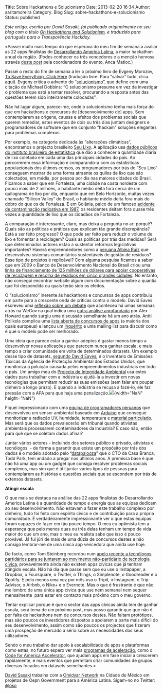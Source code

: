 Title: Sobre Hackathons e Solucionismo
Date: 2013-02-20 16:34
Author: saritamoreira
Category: Blog
Slug: sobre-hackathons-e-solucionismo
Status: published

*Este artigo, escrito por David Sasaki, foi publicado originalmente no seu blog com o título [On Hackathons and Solutionism](http://davidsasaki.name/2012/12/on-hackathons-and-solutionism), e traduzido para português para o Transparência Hackday.*

«Passei muito mais tempo do que esperava do meu fim de semana a avaliar as 22 apps finalistas do [Desarrollando America Latina](http://2012.desarrollandoamerica.org/), a maior hackathon anual da região. (Podes conhecer os três vencedores e a menção honrosa através [deste post](http://2012.desarrollandoamerica.org/desarrollando-america-latina-2012-ya-tiene-campeones-regionales/) pela coordenadora do evento, Anca Matioc.)

Passei o resto do fim de semana a ler o próximo livro de Evgeny Morozov, [To Save Everything, Click Here](http://www.amazon.com/Save-Everything-Click-Here-Technological/dp/1610391381) (tradução livre: Para "salvar" tudo, clica aqui). Evgeny critica o advento do “[solucionismo](http://en.wiktionary.org/wiki/solutionism)”, que define com uma citação de Michael Dobbins: “O solucionismo presume em vez de investigar o problema que está a tentar resolver, procurando a resposta antes das questões terem sido inteiramente colocadas”.

Não há lugar algum, parece-me, onde o solucionismo tenha mais força do que em hackathons e concursos de \[desenvolvimento de\] apps. Sem contemplarem as origens, causas e efeitos dos problemas sociais que querem remediar, estes eventos de dois ou três dias juntam designers e programadores de software que em conjunto “hackam” soluções elegantes para problemas complexos.

Por exemplo, na categoria dedicada às “alterações climáticas”, encontramos o projecto brasileiro [Seu Lixo](http://2012.desarrollandoamerica.org/portfolio/seu-lixo/). A aplicação usa [dados públicos do instituto brasileiro de estatística](http://www.ibge.gov.br/home/estatistica/populacao/condicaodevida/pnsb/lixo_coletado/lixo_coletado110.shtm) que dão a conhecer a quantidade diária de lixo coletado em cada uma das principais cidades do país. Ao percorrerem essa informação e comparando-a com as estatísticas populacionais dos últimos censos, os programadores por trás de “Seu Lixo” conseguem mostrar de uma forma atraente os quilos de lixo que são colectados, em média, por pessoa por dia nas maiores cidades do Brasil. Ficamos a saber que em Fortaleza, uma cidade na costa nordeste com pouco mais de 2 milhões, o habitante médio deita fora cerca de um quilograma de lixo por dia, enquanto que em Belo Horizonte, muitas vezes chamado “Silicon Valley” do Brasil, o habitante médio deita fora mais do dobro do que os de Fortaleza. E em Goiânia, palco de um famoso [acidente de contaminação radioativa em 1987](http://en.wikipedia.org/wiki/Goi%C3%A2nia_accident), os residentes deitam fora quase três vezes a quantidade de lixo que os cidadãos de Fortaleza.

A comparação é interessante, claro, mas deixa a pergunta no ar: porquê? Quais são as políticas e práticas que explicam tão grande discrepância? Está a ser feito progresso? O que pode ser feito para reduzir o volume de lixo e fomentar a reciclagem? Quais as políticas por trás das medidas? Será que determinados actores estão a sustentar reformas legislativas importantes? Haverá empreendedores como a [peruana Albina Ruiz](http://www.pbs.org/opb/thenewheroes/meet/ruiz.html) que desenvolveu sistemas comunitários sustentáveis de gestão de resíduos? Esse tipo de projetos é replicável? Com alguma pesquisa ficamos a saber que em 2009 o Banco de Desenvolvimento Nacional do Brasil criou uma [linha de financiamento de 125 milhões de dólares para apoiar cooperativas de reciclagem e recolha de resíduos em cinco grandes cidades](http://www.informeavina2009.org/english/reciclaje.shtml). No entanto, não consegui encontrar website algum com documentação sobre a quantia que foi despendida ou quais terão sido os efeitos.

O “solucionismo” inerente às hackathons e concursos de apps contribuiu em parte para a crescente onda de críticas contra o modelo. David Eaves escreveu uma [reflexão sobre um debate](http://techpresident.com/news/wegov/23146/app-contest-or-not-app-contest) que aconteceu há umas semanas atrás na WeGov na qual indica uma [outra análise aprofundada](http://radar.oreilly.com/2011/08/app-contests-sustainability-usability.html) por Alex Howard quando surgiu uma discussão semelhante há um ano atrás. Antti Poilkola compilou uma [lista aberta de concursos de apps](http://poikola.fi/apps-contests-everywhere/) (a maioria dos quais europeus) e lançou um [inquérito](https://docs.google.com/spreadsheet/viewform?formkey=dERrUUFWQUxjRjZ6ZFktTTEwLUdINFE6MQ) e uma mailing list para discutir como é que o modelo pode ser melhorado.

Uma ideia que parece estar a ganhar adeptos é gastar menos tempo a desenvolver novas aplicações que parecem nunca ganhar escala, e mais tempo a criar comunidade em volta de determinados datasets. Um exemplo desse tipo de datasets, [segundo David Eaves](http://techpresident.com/news/wegov/22251/open-data-open-standards-and-community-activism), é o Inventário de Emissões Tóxicas da Agência de Protecção Ambiental dos Estados Unidos, que monitoriza a poluição causada pelos empreendimentos industriais em todo o país. Um amigo meu do [Projecto de Integridade Ambiental](http://www.environmentalintegrity.org/) usa estes dados para trabalhar com a indústria e ajudá-la a investir em novas tecnologias que permitam reduzir as suas emissões (sem falar em poupar dinheiro a longo prazo). E quando a indústria se recusa a fazê-lo, ele faz pressão com a APA para que haja uma penalização.![](https://lh3.googleusercontent.com/9xFeO6Ha6TPg4S1YUO2_xc3DnMvwlcioBAnZXvFl3xPOOLkUP9OpfONTVMroiHgSGuIagiNYbhTlmOcd9hUVXPKmagEXk5mXRYPTsk2z9DTSAkCqj30P){width="NaN" height="NaN"}

Fiquei impressionado com uma [equipa de programadores peruanos](http://2012.desarrollandoamerica.org/portfolio/lima-io-la-ciudad-habla/) que desenvolveu um sensor ambiental baseado em [Arduino](http://es.wikipedia.org/wiki/Arduino) que consegue monitorizar a radiação UV, humidade, temperatura e [material particulado](http://www.epa.gov/pm/basic.html). Mas será que os dados prevalecerão em tribunal quando ativistas ambientais processarem contaminadores da indústria? E caso não, então para quê que se coletam dados afinal?

Juntar vários actores - incluindo dos setores público e privado, ativistas e tecnólogos  - de forma a garantir que existe um propósito por trás dos dados é o modelo adotado pelo “[datapalooza](http://www.smartplanet.com/blog/bulletin/disrupting-government-as-usual-8216datapaloozas-policy-gaming/5190)” que o CTO da Casa Branca, Todd Park, tem andado a pregar nos últimos anos. A premissa base é que não há uma app ou um gadget que consiga resolver problemas sociais complexos, mas sim que é útil juntar vários tipos de pessoas para contemplarem as histórias e questões sociais que se escondem por trás de extensos datasets.

**Atingir escala**

O que mais se destaca na análise das 22 apps finalistas do Desarrollando America Latina é a quantidade de tempo e energia que as equipas dedicam ao seu desenvolvimento. Não estavam a fazer este trabalho complexo por dinheiro, tudo foi feito com espírito cívico e de contribuição para a própria comunidade. É verdadeiramente impressionante ver o que estas equipas foram capazes de fazer em tão pouco tempo. O meu eu optimista tem a esperança que pelo menos duas ou três delas tenham um tempo de vida maior do que um ano, mas o meu eu realista sabe que isso é pouco provável. Já fui júri de mais de uma dúzia de concursos destes e não consigo lembrar-me de uma única app vencedora que ainda use hoje.

De facto, como Tom Steinberg recordou num [apelo recente a tecnólogos partidários para se juntarem ao movimento não-partidário de tecnologia cívica](http://www.mysociety.org/2012/11/21/dear-ninja-campaigner-geek-why-i-work-on-non-partisan-tech-and-why-i-encourage-you-to-take-a-look/), provavelmente ainda não existem apps cívicas que já tenham atingido escala. Não há dia que passe sem que eu use o Instapaper, a Dropbox, o Foursquare, o Twitter, o Things, o Simplenote, o Goodreader e o Spotify. E pelo menos uma vez por mês uso o Tripit, o Instagram, o Trip Advisor, o Airbnb, o Nike+ e o Evernote. Mas o que é frustrante é que não me lembro de uma única app cívica que use nem semanal nem sequer mensalmente  para estar em contacto mais próximo com o meu governo.

Tentar explicar porque é que o sector das apps cívicas ainda tem de ganhar escala, será tema de um próximo post, mas posso garantir que que não é por falta de hackathons nem de concursos destes. Não faltam protótipos, mas são poucos os investidores dispostos a apoiarem a parte mais difícil do seu desenvolvimento, assim como são poucos os projectos que fizeram uma prospeção de mercado a sério sobre as necessidades dos seus utilizadores.

Sendo o meu trabalho dar apoio à escalabilidade de apps e plataformas como estas, no futuro espero ver mais [programas de aceleração](http://thenextweb.com/la/2011/07/29/9-latin-american-accelerator-programs-you-should-know/), como o [Code for America Accelerator](http://codeforamerica.org/accelerator/), que ajudam apps em fase inicial a crescerem rapidamente, e mais eventos que permitam criar comunidades de grupos diversos focados em datasets semelhantes.»

[David Sasaki](http://davidsasaki.name/about/) trabalha com a [Omidyar Network](http://www.omidyar.com/) na Cidade do México em projetos de Oepn Government para a América Latina. Sigam-no no Twitter: [\@oso](http://twitter.com/oso)
